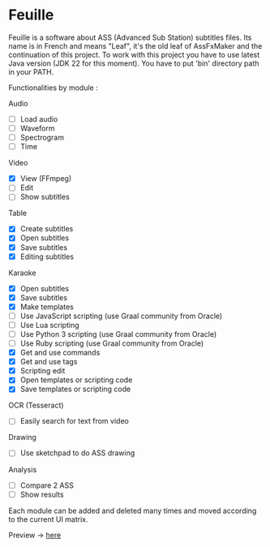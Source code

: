 # Feuille

Feuille is a software about ASS (Advanced Sub Station) subtitles files. Its name is in French and means "Leaf", it's the old leaf of AssFxMaker and the continuation of this project. To work with this project you have to use latest Java version (JDK 22 for this moment). You have to put 'bin' directory path in your PATH.

Functionalities by module :

Audio

- [ ] Load audio
- [ ] Waveform
- [ ] Spectrogram
- [ ] Time

Video

- [x] View (FFmpeg)
- [ ] Edit
- [ ] Show subtitles

Table

- [x] Create subtitles
- [x] Open subtitles
- [x] Save subtitles
- [x] Editing subtitles

Karaoke

- [x] Open subtitles
- [x] Save subtitles
- [x] Make templates
- [ ] Use JavaScript scripting (use Graal community from Oracle)
- [ ] Use Lua scripting
- [ ] Use Python 3 scripting (use Graal community from Oracle)
- [ ] Use Ruby scripting (use Graal community from Oracle)
- [x] Get and use commands
- [x] Get and use tags
- [x] Scripting edit
- [x] Open templates or scripting code
- [x] Save templates or scripting code

OCR (Tesseract)

- [ ] Easily search for text from video

Drawing

- [ ] Use sketchpad to do ASS drawing

Analysis

- [ ] Compare 2 ASS
- [ ] Show results

Each module can be added and deleted many times and moved according to the current UI matrix.

Preview -> [here](https://drive.google.com/file/d/1edSoZBIpZilJgfqF38Vl8YRS0H7H4WXk/view?usp=sharing)
